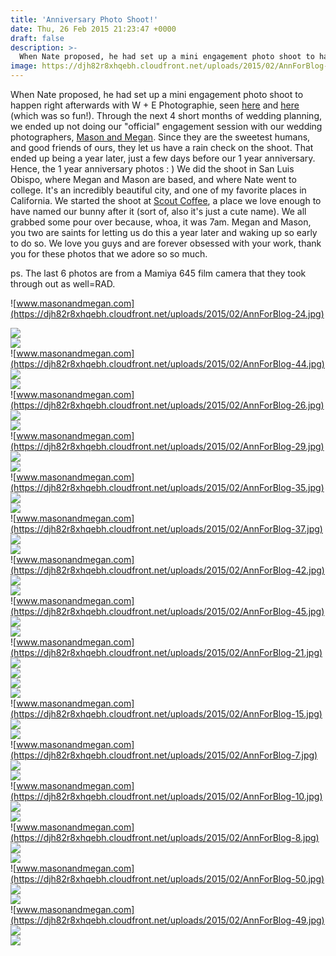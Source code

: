 ```yaml
---
title: 'Anniversary Photo Shoot!'
date: Thu, 26 Feb 2015 21:23:47 +0000
draft: false
description: >-
  When Nate proposed, he had set up a mini engagement photo shoot to happen right afterwards with W + E Photographie
image: https://djh82r8xhqebh.cloudfront.net/uploads/2015/02/AnnForBlog-24.jpg
---
```


When Nate proposed, he had set up a mini engagement photo shoot to happen right afterwards with W + E Photographie, seen [here](http://wephotographie.com/jenna-nate-a-surprise-filled-proposal-mini-engagement-charleston-sc/) and [here](http://www.jennajuby.com/proposal-day/) (which was so fun!). Through the next 4 short months of wedding planning, we ended up not doing our "official" engagement session with our wedding photographers, [Mason and Megan](http://masonandmegan.com/). Since they are the sweetest humans, and good friends of ours, they let us have a rain check on the shoot. That ended up being a year later, just a few days before our 1 year anniversary. Hence, the 1 year anniversary photos : ) We did the shoot in San Luis Obispo, where Megan and Mason are based, and where Nate went to college. It's an incredibly beautiful city, and one of my favorite places in California. We started the shoot at [Scout Coffee](http://scoutcoffeeco.com/), a place we love enough to have named our bunny after it (sort of, also it's just a cute name). We all grabbed some pour over because, whoa, it was 7am. Megan and Mason, you two are saints for letting us do this a year later and waking up so early to do so. We love you guys and are forever obsessed with your work, thank you for these photos that we adore so so much.

ps. The last 6 photos are from a Mamiya 645 film camera that they took through out as well=RAD.

![www.masonandmegan.com](https://djh82r8xhqebh.cloudfront.net/uploads/2015/02/AnnForBlog-24.jpg) <div class="flex-ns mhn2-ns mb3"> <div class="ph2-ns w-50-ns">![](https://djh82r8xhqebh.cloudfront.net/uploads/2015/02/AnnForBlog-27.jpg)</div> <div class="ph2-ns w-50-ns">![](https://djh82r8xhqebh.cloudfront.net/uploads/2015/02/AnnForBlog-28.jpg)</div> </div> ![www.masonandmegan.com](https://djh82r8xhqebh.cloudfront.net/uploads/2015/02/AnnForBlog-44.jpg) <div class="flex-ns mhn2-ns mb3"> <div class="ph2-ns w-50-ns">![](https://djh82r8xhqebh.cloudfront.net/uploads/2015/02/AnnForBlog-11.jpg)</div> <div class="ph2-ns w-50-ns">![](https://djh82r8xhqebh.cloudfront.net/uploads/2015/02/AnnForBlog-36.jpg)</div> </div> ![www.masonandmegan.com](https://djh82r8xhqebh.cloudfront.net/uploads/2015/02/AnnForBlog-26.jpg) <div class="flex-ns mhn2-ns mb3"> <div class="ph2-ns w-50-ns">![](https://djh82r8xhqebh.cloudfront.net/uploads/2015/02/AnnForBlog-16.jpg)</div> <div class="ph2-ns w-50-ns">![](https://djh82r8xhqebh.cloudfront.net/uploads/2015/02/AnnForBlog-25.jpg)</div> </div> ![www.masonandmegan.com](https://djh82r8xhqebh.cloudfront.net/uploads/2015/02/AnnForBlog-29.jpg) <div class="flex-ns mhn2-ns mb3"> <div class="ph2-ns w-50-ns">![](https://djh82r8xhqebh.cloudfront.net/uploads/2015/02/AnnForBlog-31.jpg)</div> <div class="ph2-ns w-50-ns">![](https://djh82r8xhqebh.cloudfront.net/uploads/2015/02/AnnForBlog-32.jpg)</div> </div> ![www.masonandmegan.com](https://djh82r8xhqebh.cloudfront.net/uploads/2015/02/AnnForBlog-35.jpg) <div class="flex-ns mhn2-ns mb3"> <div class="ph2-ns w-50-ns">![](https://djh82r8xhqebh.cloudfront.net/uploads/2015/02/AnnForBlog-38.jpg)</div> <div class="ph2-ns w-50-ns">![](https://djh82r8xhqebh.cloudfront.net/uploads/2015/02/AnnForBlog-40.jpg)</div> </div> ![www.masonandmegan.com](https://djh82r8xhqebh.cloudfront.net/uploads/2015/02/AnnForBlog-37.jpg) <div class="flex-ns mhn2-ns mb3"> <div class="ph2-ns w-50-ns">![](https://djh82r8xhqebh.cloudfront.net/uploads/2015/02/AnnForBlog-43.jpg)</div> <div class="ph2-ns w-50-ns">![](https://djh82r8xhqebh.cloudfront.net/uploads/2015/02/AnnForBlog-33.jpg)</div> </div> ![www.masonandmegan.com](https://djh82r8xhqebh.cloudfront.net/uploads/2015/02/AnnForBlog-42.jpg) <div class="flex-ns mhn2-ns mb3"> <div class="ph2-ns w-50-ns">![](https://djh82r8xhqebh.cloudfront.net/uploads/2015/02/AnnForBlog-34.jpg)</div> <div class="ph2-ns w-50-ns">![](https://djh82r8xhqebh.cloudfront.net/uploads/2015/02/AnnForBlog-39.jpg)</div> </div> ![www.masonandmegan.com](https://djh82r8xhqebh.cloudfront.net/uploads/2015/02/AnnForBlog-45.jpg) <div class="flex-ns mhn2-ns mb3"> <div class="ph2-ns w-50-ns">![](https://djh82r8xhqebh.cloudfront.net/uploads/2015/02/AnnForBlog-2.jpg)</div> <div class="ph2-ns w-50-ns">![](https://djh82r8xhqebh.cloudfront.net/uploads/2015/02/AnnForBlog-3.jpg)</div> </div> ![www.masonandmegan.com](https://djh82r8xhqebh.cloudfront.net/uploads/2015/02/AnnForBlog-21.jpg) <div class="flex-ns mhn2-ns mb3"> <div class="ph2-ns w-50-ns">![](https://djh82r8xhqebh.cloudfront.net/uploads/2015/02/AnnForBlog-18.jpg)</div> <div class="ph2-ns w-50-ns">![](https://djh82r8xhqebh.cloudfront.net/uploads/2015/02/AnnForBlog-19.jpg)</div> </div> <div class="flex-ns mhn2-ns mb3"> <div class="ph2-ns w-50-ns">![](https://djh82r8xhqebh.cloudfront.net/uploads/2015/02/AnnForBlog-17.jpg)</div> <div class="ph2-ns w-50-ns">![](https://djh82r8xhqebh.cloudfront.net/uploads/2015/02/AnnForBlog-23.jpg)</div> </div> ![www.masonandmegan.com](https://djh82r8xhqebh.cloudfront.net/uploads/2015/02/AnnForBlog-15.jpg) <div class="flex-ns mhn2-ns mb3"> <div class="ph2-ns w-50-ns">![](https://djh82r8xhqebh.cloudfront.net/uploads/2015/02/AnnForBlog-20.jpg)</div> <div class="ph2-ns w-50-ns">![](https://djh82r8xhqebh.cloudfront.net/uploads/2015/02/AnnForBlog-22.jpg)</div> </div> ![www.masonandmegan.com](https://djh82r8xhqebh.cloudfront.net/uploads/2015/02/AnnForBlog-7.jpg) <div class="flex-ns mhn2-ns mb3"> <div class="ph2-ns w-50-ns">![](https://djh82r8xhqebh.cloudfront.net/uploads/2015/02/AnnForBlog-6.jpg)</div> <div class="ph2-ns w-50-ns">![](https://djh82r8xhqebh.cloudfront.net/uploads/2015/02/AnnForBlog-9.jpg)</div> </div> ![www.masonandmegan.com](https://djh82r8xhqebh.cloudfront.net/uploads/2015/02/AnnForBlog-10.jpg) <div class="flex-ns mhn2-ns mb3"> <div class="ph2-ns w-50-ns">![](https://djh82r8xhqebh.cloudfront.net/uploads/2015/02/AnnForBlog-13.jpg)</div> <div class="ph2-ns w-50-ns">![](https://djh82r8xhqebh.cloudfront.net/uploads/2015/02/AnnForBlog-5.jpg)</div> </div> ![www.masonandmegan.com](https://djh82r8xhqebh.cloudfront.net/uploads/2015/02/AnnForBlog-8.jpg) <div class="flex-ns mhn2-ns mb3"> <div class="ph2-ns w-50-ns">![](https://djh82r8xhqebh.cloudfront.net/uploads/2015/02/AnnForBlog-14.jpg)</div> <div class="ph2-ns w-50-ns">![](https://djh82r8xhqebh.cloudfront.net/uploads/2015/02/AnnForBlog-41.jpg)</div> </div> ![www.masonandmegan.com](https://djh82r8xhqebh.cloudfront.net/uploads/2015/02/AnnForBlog-50.jpg) <div class="flex-ns mhn2-ns mb3"> <div class="ph2-ns w-50-ns">![](https://djh82r8xhqebh.cloudfront.net/uploads/2015/02/AnnForBlog-51.jpg)</div> <div class="ph2-ns w-50-ns">![](https://djh82r8xhqebh.cloudfront.net/uploads/2015/02/AnnForBlog-46.jpg)</div> </div> ![www.masonandmegan.com](https://djh82r8xhqebh.cloudfront.net/uploads/2015/02/AnnForBlog-49.jpg) <div class="flex-ns mhn2-ns mb3"> <div class="ph2-ns w-50-ns">![](https://djh82r8xhqebh.cloudfront.net/uploads/2015/02/AnnForBlog-48.jpg)</div> <div class="ph2-ns w-50-ns">![](https://djh82r8xhqebh.cloudfront.net/uploads/2015/02/AnnForBlog-47.jpg)</div> </div>